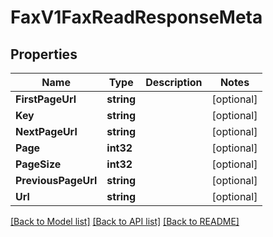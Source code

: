 # FaxV1FaxReadResponseMeta

## Properties

Name | Type | Description | Notes
------------ | ------------- | ------------- | -------------
**FirstPageUrl** | **string** |  | [optional] 
**Key** | **string** |  | [optional] 
**NextPageUrl** | **string** |  | [optional] 
**Page** | **int32** |  | [optional] 
**PageSize** | **int32** |  | [optional] 
**PreviousPageUrl** | **string** |  | [optional] 
**Url** | **string** |  | [optional] 

[[Back to Model list]](../README.md#documentation-for-models) [[Back to API list]](../README.md#documentation-for-api-endpoints) [[Back to README]](../README.md)



